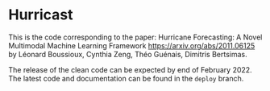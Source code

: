 # Hurricast

This is the code corresponding to the paper:
Hurricane Forecasting: A Novel Multimodal Machine Learning Framework
https://arxiv.org/abs/2011.06125
by Léonard Boussioux, Cynthia Zeng, Théo Guénais, Dimitris Bertsimas.

The release of the clean code can be expected by end of February 2022.
The latest code and documentation can be found in the ```deploy``` branch.


